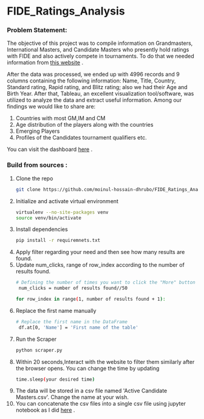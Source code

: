 # FIDE_Ratings_Analysis

### Problem Statement:
The objective of this project was to compile information on Grandmasters, International Masters, and Candidate Masters who presently hold ratings with FIDE and also actively compete in tournaments. To do that we needed information from [this website](https://ratings.fide.com/) . <br/>

After the data was processed, we ended up with 4996 records and 9 columns containing the following information: Name, Title, Country, Standard rating, Rapid rating, and Blitz rating; also we had their Age and Birth Year.
After that, Tableau, an excellent visualization tool/software, was utilized to analyze the data and extract useful information. Among our findings we would like to share are:

1. Countries with most GM,IM and CM
2. Age distribution of the players along with the countries
3. Emerging Players
4. Profiles of the Candidates tournament qualifiers etc.

You can visit the dashboard [here](https://public.tableau.com/app/profile/moinul.hossain.dhrubo/viz/FIDEratingsAnalysis/Agedistribution) . <br/>

### Build from sources :
1. Clone the repo
   ```bash
   git clone https://github.com/moinul-hossain-dhrubo/FIDE_Ratings_Analysis.git
   ```
2. Initialize and activate virtual environment
   ```bash
   virtualenv --no-site-packages venv
   source venv/bin/activate
   ```
3. Install dependencies
   ```bash
   pip install -r requiremnets.txt
   ```
4. Apply filter regarding your need and then see how many results are found.
5. Update num_clicks, range of row_index according to the number of results found.
   ```bash
   # Defining the number of times you want to click the "More" button
    num_clicks = number of results found//50
   ```
   ```bash
   for row_index in range(1, number of results found + 1):
   ```
7. Replace the first name manually
   ```bash
   # Replace the first name in the DataFrame
    df.at[0, 'Name'] = 'First name of the table'
   ```
4. Run the Scraper
   ```bash
   python scraper.py
   ```
5. Within 20 seconds,Interact with the website to filter them similarly after the browser opens.
   You can change the time by updating
   ```bash
   time.sleep(your desired time)
   ```
6. The data will be stored in a csv file named 'Active Candidate Masters.csv'. Change the name at your wish.
7. You can concatenate the csv files into a single csv file using jupyter notebook as I did [here](https://github.com/moinul-hossain-dhrubo/FIDE_Ratings_Analysis/blob/main/data_process.ipynb) . <br/>
